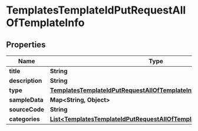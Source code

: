 

# TemplatesTemplateIdPutRequestAllOfTemplateInfo


## Properties

| Name | Type | Description | Notes |
|------------ | ------------- | ------------- | -------------|
|**title** | **String** |  |  |
|**description** | **String** |  |  |
|**type** | [**TemplatesTemplateIdPutRequestAllOfTemplateInfoType**](TemplatesTemplateIdPutRequestAllOfTemplateInfoType.md) |  |  |
|**sampleData** | **Map&lt;String, Object&gt;** |  |  |
|**sourceCode** | **String** |  |  [optional] |
|**categories** | [**List&lt;TemplatesTemplateIdPutRequestAllOfTemplateInfoCategoriesInner&gt;**](TemplatesTemplateIdPutRequestAllOfTemplateInfoCategoriesInner.md) |  |  |



